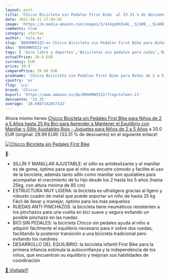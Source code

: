 ```yaml
---
layout: post
title: 'Chicco Bicicleta sin Pedales First Bike  al 33.31 % de descuento'
date: 2021-06-11 17:04:45
image: 'https://m.media-amazon.com/images/I/414qy0tDvHL._SL500_._SL400_.jpg'
comments: true
category: ofertas
author: 'tole.es'
slug: 'B004MW55Z2-es Chicco Bicicleta sin Pedales First Bike para Niños de 2 a...'
sku: 'B004MW55Z2-es'
tags: [ 'Aire libre y deportes','Bicicletas sin pedales para niños','Bicicletas, triciclos y correpasillos','Juguetes','Juguetes y juegos','chicco', ]
actualPrice: 20.0 EUR
currency: EUR
price: 20.0
comparePrice: 29.99 EUR
prodname: 'Chicco Bicicleta sin Pedales First Bike para Niños de 2 a 5 Años hasta 25 Kg  Bici para Aprender a Mantener el Equilibrio con Manillar y Sillín Ajustables  Rojo - Juguetes para Niños de 2 a 5 Años'
country: 'es'
flag: '🇪🇸'
brand: 'Chicco'
buyurl: 'https://www.amazon.es/dp/B004MW55Z2/?tag=tolees-21'
descuento: '33.31'
average: '28.6907142857142'
---
```


Ahora mismo tienes [Chicco Bicicleta sin Pedales First Bike para Niños de 2 a 5 Años hasta 25 Kg  Bici para Aprender a Mantener el Equilibrio con Manillar y Sillín Ajustables  Rojo - Juguetes para Niños de 2 a 5 Años](https://www.amazon.es/dp/B004MW55Z2/?tag=tolees-21) a 20.0 EUR (original: 29.99 EUR) (33.31 %  de descuento) en el siguiente enlace!

[![Chicco Bicicleta sin Pedales First Bike ](https://m.media-amazon.com/images/I/414qy0tDvHL._SL500_._SL400_.jpg)](https://www.amazon.es/dp/B004MW55Z2/?tag=tolees-21)

🔎:

- SILLÍN Y MANILLAR AJUSTABLE: el sillín es antideslizante y el manillar es de goma, óptimo para que el niño se encutre cómodo y facilite el uso de la bicicleta; además tanto sillín como manillar son ajustables para acompañar el crecimiento de tu hijo desde los 2 hasta los 5 años (hasta 25kg, con altura mínima de 85 cm)
- ESTRUCTURA MUY LIGERA: la bicicleta es ultraligera gracias al ligero y robusto cuadro de metal que puede soportar un niño de hasta 25 kg Fácil de llevar y manejar, óptimo para los más pequeños
- RUEDAS ANTI-PINCHAZOS: la bicicleta tiene neumáticos resistentes a los pinchazos para una vuelta en bici suave y segura evitando un posible pinchazo en las ruedas
- BICI SIN PEDALES: la bicicleta Chicco sin pedales ayuda al niño a adquirir fácilmente el equilibrio necesario para ir sobre dos ruedas, facilitando la posterior transición a una bicicleta tradicional pero evitando los ruedines
- DESARROLLO DEL EQUILIBRIO: la bicicleta infantil First Bike para la primera infancia estimula la autoconfianza y la independencia de los niños, que encuentran su equilibrio y mejoran sus habilidades de coordinación

[🛒 Visítala!!!](https://www.amazon.es/dp/B004MW55Z2/?tag=tolees-21)

